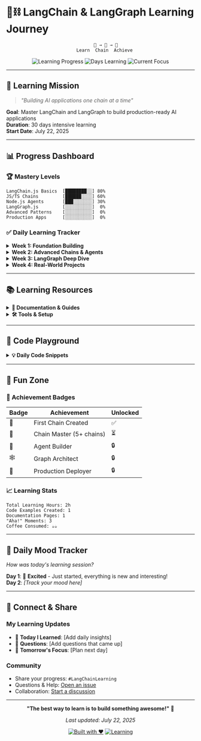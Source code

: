 # 🦜⛓️ LangChain & LangGraph Learning Journey

<div align="center">
  
```ascii
    🧠 → 🔗 → 🎯
   Learn  Chain  Achieve
```

![Learning Progress](https://img.shields.io/badge/Progress-Just%20Started!-brightgreen)
![Days Learning](https://img.shields.io/badge/Days%20Learning-1-blue)
![Current Focus](https://img.shields.io/badge/Current%20Focus-LangChain.js%20Chains-orange)

</div>

---

## 🎯 Learning Mission
> *"Building AI applications one chain at a time"*

**Goal**: Master LangChain and LangGraph to build production-ready AI applications  
**Duration**: 30 days intensive learning  
**Start Date**: July 22, 2025  

---

## 📊 Progress Dashboard

### 🏆 Mastery Levels
```
LangChain.js Basics  [████████░░] 80%
JS/TS Chains         [██████░░░░] 60%
Node.js Agents       [███░░░░░░░] 30%
LangGraph.js         [░░░░░░░░░░]  0%
Advanced Patterns    [░░░░░░░░░░]  0%
Production Apps      [░░░░░░░░░░]  0%
```

### ✅ Daily Learning Tracker

<details>
<summary><strong>Week 1: Foundation Building</strong></summary>

#### Day 1 (July 22, 2025) ✅
- [x] LangChain overview and installation
- [x] Understanding chains concept
- [x] Created first simple chain
- [x] Documentation: `22-July-2025/LangChain_Chains_Overview.md`
- 🎯 **Key Insight**: Chains are the building blocks of LangChain applications

#### Day 2 (July 23, 2025) ⏳
- [ ] Explore different chain types (LLMChain, SequentialChain)
- [ ] Implement prompt templates with JavaScript
- [ ] Practice with output parsers and TypeScript types
- [ ] Create examples folder with package.json

#### Day 3 (July 24, 2025)
- [ ] Memory in chains
- [ ] Conversation chain implementation
- [ ] Chat history management

#### Day 4 (July 25, 2025)
- [ ] Document loaders and text splitters
- [ ] Vector stores introduction
- [ ] Embeddings concepts

#### Day 5 (July 26, 2025)
- [ ] Question-answering chains
- [ ] RAG (Retrieval Augmented Generation)
- [ ] Practice with real documents

#### Day 6-7 (Weekend Project)
- [ ] Build a simple chatbot
- [ ] Implement document Q&A system
- [ ] Week 1 reflection and review

</details>

<details>
<summary><strong>Week 2: Advanced Chains & Agents</strong></summary>

*Coming soon... unlock after Week 1 completion!* 🔒

</details>

<details>
<summary><strong>Week 3: LangGraph Deep Dive</strong></summary>

*Coming soon... unlock after Week 2 completion!* 🔒

</details>

<details>
<summary><strong>Week 4: Real-World Projects</strong></summary>

*Coming soon... unlock after Week 3 completion!* 🔒

</details>

---

## 📚 Learning Resources

<details>
<summary><strong>📖 Documentation & Guides</strong></summary>

### Official Documentation
- [LangChain.js Docs](https://js.langchain.com/)
- [LangChain Python Docs](https://docs.langchain.com/) (for reference)
- [LangGraph.js Docs](https://langchain-ai.github.io/langgraphjs/)
- [LangSmith Docs](https://docs.smith.langchain.com/)

### Tutorials & Courses
- [ ] LangChain.js Quickstart Guide
- [ ] JavaScript/TypeScript with LangChain
- [ ] LangGraph.js Tutorial Series
- [ ] Advanced RAG Patterns in Node.js
- [ ] Agent Design Patterns with JavaScript

</details>

<details>
<summary><strong>🛠️ Tools & Setup</strong></summary>

### Required Tools
- [x] Node.js 18+
- [x] LangChain.js installed
- [ ] LangGraph.js installed
- [ ] OpenAI API key configured
- [ ] Vector database setup (Chroma/Pinecone)

### Development Environment
```bash
# Quick setup commands
npm init -y
npm install langchain @langchain/openai @langchain/core
npm install @langchain/langgraph
npm install chromadb  # for vector storage
npm install -D typescript @types/node ts-node  # for TypeScript support

# Create basic files
echo '{"type": "module"}' > package.json  # Enable ES modules
```

</details>

---

## 🧪 Code Playground

<details>
<summary><strong>💡 Daily Code Snippets</strong></summary>

### Day 1: First Chain
```javascript
// My first LangChain chain - Simple Q&A
import { LLMChain } from "langchain/chains";
import { PromptTemplate } from "@langchain/core/prompts";
import { OpenAI } from "@langchain/openai";

const model = new OpenAI({ temperature: 0.7 });
const prompt = PromptTemplate.fromTemplate("Answer this question: {question}");
const chain = new LLMChain({ llm: model, prompt });

const result = await chain.call({ question: "What is LangChain?" });
console.log(result.text);

// Status: ✅ Completed
```

### Day 2: Coming Soon...
```javascript
// Sequential chains for complex workflows
import { SimpleSequentialChain } from "langchain/chains";
// Status: ⏳ Planned
```

</details>

---

## 🎪 Fun Zone

### 🏅 Achievement Badges
<div align="center">

| Badge | Achievement | Unlocked |
|-------|-------------|----------|
| 🏁 | First Chain Created | ✅ |
| 🔗 | Chain Master (5+ chains) | ⏳ |
| 🤖 | Agent Builder | 🔒 |
| 🕸️ | Graph Architect | 🔒 |
| 🚀 | Production Deployer | 🔒 |

</div>

### 📈 Learning Stats
```
Total Learning Hours: 2h
Code Examples Created: 1
Documentation Pages: 1
"Aha!" Moments: 3
Coffee Consumed: ☕☕
```

---

## 🎨 Daily Mood Tracker
*How was today's learning session?*

**Day 1**: 🤩 **Excited** - Just started, everything is new and interesting!  
**Day 2**: _[Track your mood here]_  

---

## 🤝 Connect & Share

### My Learning Updates
- 📝 **Today I Learned**: [Add daily insights]
- 💬 **Questions**: [Add questions that came up]
- 🎯 **Tomorrow's Focus**: [Plan next day]

### Community
- Share your progress: `#LangChainLearning`
- Questions & Help: [Open an issue](../../issues)
- Collaboration: [Start a discussion](../../discussions)

---

<div align="center">

**"The best way to learn is to build something awesome!"** 🚀

*Last updated: July 22, 2025*

[![Built with ❤️](https://img.shields.io/badge/Built%20with-❤️-red.svg)](https://github.com/yourusername)
[![Learning](https://img.shields.io/badge/Status-Learning-brightgreen.svg)](README.md)

</div>
